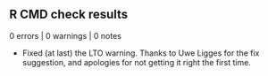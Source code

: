## R CMD check results

0 errors | 0 warnings | 0 notes

* Fixed (at last) the LTO warning. Thanks to Uwe Ligges for the fix suggestion, and apologies for not getting it right the first time.
